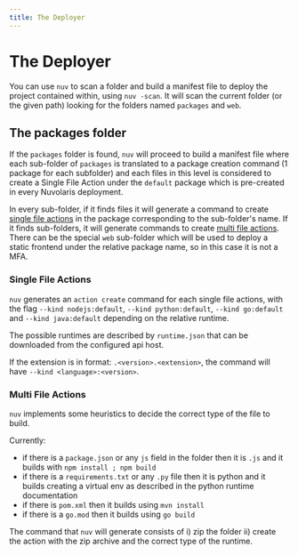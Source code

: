 ```yaml
---
title: The Deployer
---
```


# The Deployer

You can use `nuv` to scan a folder and build a manifest file to deploy the project contained within, using `nuv -scan`.
It will scan the current folder (or the given path) looking for the folders named `packages` and `web`. 

## The packages folder

If the `packages` folder is found, `nuv` will proceed to build a manifest file where each sub-folder of `packages` is translated to a package creation command (1 package for each subfolder) and each files in this level is considered
to create a Single File Action under the `default` package which is pre-created in every Nuvolaris deployment.

In every sub-folder, if it finds files it will generate a command to create [single file actions](#single-file-actions)
in the package corresponding to the sub-folder's name. If it finds sub-folders, it will generate commands to create [multi file actions](#multi-file-actions). There can be the special `web` sub-folder which will be used to deploy a static frontend under the relative package name, so in this case it is not a MFA.

### Single File Actions

`nuv` generates an `action create` command for each single file actions, with the flag `--kind nodejs:default`, `--kind python:default`, `--kind go:default` and `--kind java:default` depending on the relative runtime.

The possible runtimes are described by `runtime.json` that can be downloaded from the configured api host.

If the extension is in format: `.<version>.<extension>`, the command will have `--kind <language>:<version>`.

### Multi File Actions

`nuv` implements some heuristics to decide the correct type of the file to build.

Currently:

- if there is a `package.json`  or any `js` field in the folder then it is  `.js` and it builds with `npm install ; npm build`
- if there is a `requirements.txt` or any `.py` file then it is python and it builds creating a virtual env as described in the python runtime documentation
- if there is `pom.xml` then it builds using `mvn install`
- if there is a `go.mod` then it builds using `go build`

The command that `nuv` will generate consists of i) zip the folder ii) create the action with the zip archive and the correct type of the runtime.
